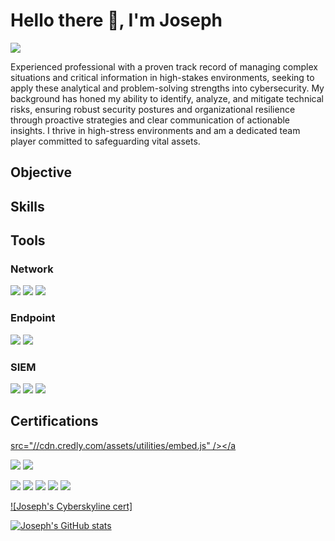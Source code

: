 # Hello there 👋, I'm Joseph
<a href="https://linkedin.com/in/josephgruen/"><img src="https://img.shields.io/badge/-LinkedIn-0072b1?&style=for-the-badge&logo=linkedin&logoColor=white" /></a>

Experienced professional with a proven track record of managing complex situations and critical information in high-stakes environments, seeking to apply these analytical and problem-solving strengths into cybersecurity. My background has honed my ability to identify, analyze, and mitigate technical risks, ensuring robust security postures and organizational resilience through proactive strategies and clear communication of actionable insights. I thrive in high-stress environments and am a dedicated team player committed to safeguarding vital assets.

<!---   I am a recent graduate with a profound interest in technology and a dedication to solving complex problems. --->








## Objective
<!--- [Provide Objective - Remove this afterwards]] --->

<!--- My journey in computer science has led me to develop a passion for cybersecurity, and I am now eager to transition into this field, specifically aiming to join a Security Operations Center (SOC) as a Tier 1 Analyst. --->

## Skills
<!--- [Provide skills and associated project. Make sure to hyperlink the project - Remove this afterwards]] --->
<!---
| Skill                                         | Associated Project         |
|-----------------------------------------------|----------------------------|
| SIEM Implementation and Log Analysis          | <a href="https://google.com">Detection Lab</a>|
| Network Traffic Monitoring and Attack Detection | <a href="https://google.com">Detection Lab</a>|
| Security Automation with Shuffle SOAR         | SOC Automation Lab|
| Incident Response Planning and Execution      | SOC Automation Lab|
| Case Management with TheHive                  | SOC Automation Lab|
| Scripting and Automation for Threat Mitigation | SOC Automation Lab|
--->
## Tools
<!--- [Provide tools and break them down into categories. Use ChatGPT to help create the link - Remove this afterwards]] --->

### Network
<div>
    <img src="https://img.shields.io/badge/-Wireshark-1679A7?&style=for-the-badge&logo=Wireshark&logoColor=white" />
    <img src="https://img.shields.io/badge/-Suricata-EF3B2D?&style=for-the-badge&logo=Suricata&logoColor=white" />
    <img src="https://img.shields.io/badge/-Zeek-777BB4?&style=for-the-badge&logo=Zeek&logoColor=white" />
</div>

### Endpoint
<div>
    <img src="https://img.shields.io/badge/-Microsoft_Defender_for_Endpoint-00A4EF?&style=for-the-badge&logo=Microsoft&logoColor=white" />
    <img src="https://img.shields.io/badge/-Velociraptor-4B275F?&style=for-the-badge&logo=Velociraptor&logoColor=white" />
</div>

### SIEM
<div>
    <img src="https://img.shields.io/badge/-Microsoft_Sentinel-0078D4?&style=for-the-badge&logo=Microsoft&logoColor=white" />
    <img src="https://img.shields.io/badge/-Splunk-000000?&style=for-the-badge&logo=Splunk&logoColor=white" />
    <img src="https://img.shields.io/badge/-Elastic-005571?&style=for-the-badge&logo=Elastic&logoColor=white" />
</div>

## Certifications

<a href="https://www.credly.com"></div><script type="text/javascript" async src="//cdn.credly.com/assets/utilities/embed.js"></script>

src="//cdn.credly.com/assets/utilities/embed.js" /></a











<a href="https://api.accredible.com/v1/frontend/credential_website_embed_image/badge/83926144"><img src="https://api.accredible.com/v1/frontend/credential_website_embed_image/badge/83926144" /></a>
<a href="https://api.accredible.com/v1/frontend/credential_website_embed_image/certificate/83926144"><img src="https://api.accredible.com/v1/frontend/credential_website_embed_image/certificate/83926144" /></a>

<!--- [Provide certifications that you have obtained. Use ChatGPT to help create the link - Remove this afterwards]] --->
<div>
<img src="https://img.shields.io/badge/-Security%2B-FF0000?&style=for-the-badge&logo=CompTIA&logoColor=white" />
<img src="https://img.shields.io/badge/-Network%2B-007ACC?&style=for-the-badge&logo=CompTIA&logoColor=white" />
<img src="https://img.shields.io/badge/-A%2B-4D4D4D?&style=for-the-badge&logo=CompTIA&logoColor=white" />
<img src="https://img.shields.io/badge/-CDSA-006400?&style=for-the-badge&logoColor=white" />
<img src="https://img.shields.io/badge/-CCD-000080?&style=for-the-badge&logoColor=white" />
</div>


[![Joseph's Cyberskyline cert]](https://cyberskyline.com/verify/BDU6LFNA39R1)






















[![Joseph's GitHub stats](https://github-readme-stats.vercel.app/api?username=cybersenz)](https://github.com/cybersenz/github-readme-stats)













<!--- ## Hi there 👋 --->

<!--
**cybersenz/cybersenz** is a ✨ _special_ ✨ repository because its `README.md` (this file) appears on your GitHub profile.

Here are some ideas to get you started:

- 🔭 I’m currently working on ...
- 🌱 I’m currently learning ...
- 👯 I’m looking to collaborate on ...
- 🤔 I’m looking for help with ...
- 💬 Ask me about ...
- 📫 How to reach me: ...
- 😄 Pronouns: ...
- ⚡ Fun fact: ...
-->
